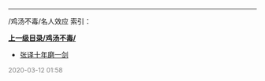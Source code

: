 
----

/鸡汤不毒/名人效应 索引：


**[上一级目录/鸡汤不毒/](/鸡汤不毒/)**

- [张译十年磨一剑](/鸡汤不毒/名人效应/张译十年磨一剑)


<font size=2 color='grey'> 2020-03-12 01:58 </font>